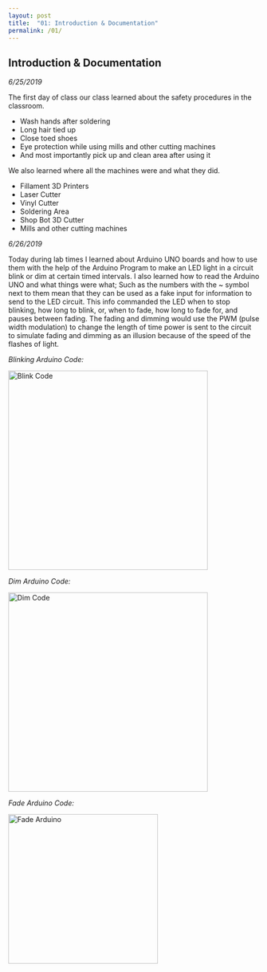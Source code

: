 ```yaml
---
layout: post
title:  "01: Introduction & Documentation"
permalink: /01/
---
```


## **Introduction & Documentation**

*_6/25/2019_*

The first day of class our class learned about the safety procedures in the classroom.

- Wash hands after soldering
- Long hair tied up
- Close toed shoes
- Eye protection while using mills and other cutting machines
- And most importantly pick up and clean area after using it

We also learned where all the machines were and what they did.

- Fillament 3D Printers
- Laser Cutter
- Vinyl Cutter
- Soldering Area
- Shop Bot 3D Cutter
- Mills and other cutting machines

*_6/26/2019_*

Today during lab times I learned about Arduino UNO boards and how to use them with the help of the Arduino Program to make an LED light in a circuit blink or dim at certain timed intervals. I also learned how to read the Arduino UNO and what things were what; Such as the numbers with the ~ symbol next to them mean that they can be used as a fake input for information to send to the LED circuit. This info commanded the LED when to stop blinking, how long to blink, or, when to fade, how long to fade for, and pauses between fading. The fading and dimming would use the PWM (pulse width modulation) to change the length of time power is sent to the circuit to simulate fading and dimming as an illusion because of the speed of the flashes of light.


*Blinking Arduino Code:*

<img src="Blink Arduino.png" alt="Blink Code" style="height: 400px; max-width: 100%">

*Dim Arduino Code:*

<img src="Dim Arduino.png" alt="Dim Code" style="height: 400px; max-width: 100%">

*Fade Arduino Code:*

<img src="Fade Arduino.png" alt="Fade Arduino" style="height: 300px; max-width: 100%">


